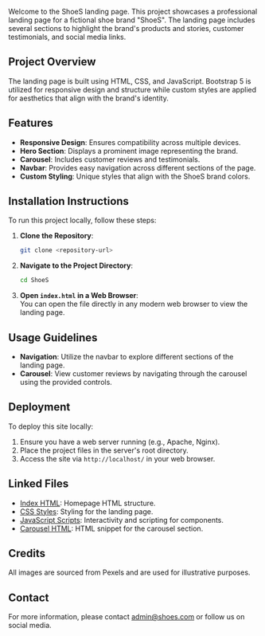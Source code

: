 
Welcome to the ShoeS landing page. This project showcases a professional landing page for a fictional shoe brand "ShoeS". The landing page includes several sections to highlight the brand's products and stories, customer testimonials, and social media links.

## Project Overview

The landing page is built using HTML, CSS, and JavaScript. Bootstrap 5 is utilized for responsive design and structure while custom styles are applied for aesthetics that align with the brand's identity.

## Features

- **Responsive Design**: Ensures compatibility across multiple devices.
- **Hero Section**: Displays a prominent image representing the brand.
- **Carousel**: Includes customer reviews and testimonials.
- **Navbar**: Provides easy navigation across different sections of the page.
- **Custom Styling**: Unique styles that align with the ShoeS brand colors.

## Installation Instructions

To run this project locally, follow these steps:

1. **Clone the Repository**:  
   ```bash
   git clone <repository-url>
   ```
   
2. **Navigate to the Project Directory**:
   ```bash
   cd ShoeS
   ```

3. **Open `index.html` in a Web Browser**:  
   You can open the file directly in any modern web browser to view the landing page.

## Usage Guidelines

- **Navigation**: Utilize the navbar to explore different sections of the landing page.
- **Carousel**: View customer reviews by navigating through the carousel using the provided controls.

## Deployment

To deploy this site locally:

1. Ensure you have a web server running (e.g., Apache, Nginx).
2. Place the project files in the server's root directory.
3. Access the site via `http://localhost/` in your web browser.

## Linked Files

- [Index HTML](ShoeS/index.html): Homepage HTML structure.
- [CSS Styles](ShoeS/css/styles.css): Styling for the landing page.
- [JavaScript Scripts](ShoeS/js/scripts.js): Interactivity and scripting for components.
- [Carousel HTML](ShoeS/carousel.html): HTML snippet for the carousel section.

## Credits

All images are sourced from Pexels and are used for illustrative purposes.

## Contact

For more information, please contact admin@shoes.com or follow us on social media.